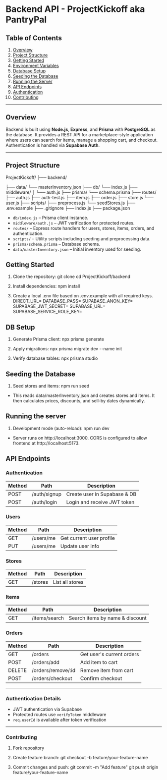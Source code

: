 # Backend API - ProjectKickoff aka PantryPal

## Table of Contents

1. [Overview](#overview)  
2. [Project Structure](#project-structure)  
3. [Getting Started](#getting-started)  
4. [Environment Variables](#environment-variables)  
5. [Database Setup](#database-setup)  
6. [Seeding the Database](#seeding-the-database)  
7. [Running the Server](#running-the-server)  
8. [API Endpoints](#api-endpoints)  
9. [Authentication](#authentication)  
10. [Contributing](#contributing)  

---

## Overview

Backend is built using **Node.js**, **Express**, and **Prisma** with **PostgreSQL** as the database. It provides a REST API for a marketplace-style application where users can search for items, manage a shopping cart, and checkout. Authentication is handled via **Supabase Auth**.

---

## Project Structure
ProjectKickoff/
├── backend/

├── data/
 └── masterInventory.json
├── db/
 └── index.js
├── middleware/
 │ └── auth.js
├── prisma/
 └── schema.prisma
├── routes/
 ├── auth.js
 ├── auth-test.js
 ├── item.js
 ├── order.js
 ├── store.js
 └── user.js
├── scripts/
 ├── preprocess.js
 └── seedStores.js
├── .env.example
├── .gitignore
├── index.js
├── package.json


- `db/index.js` – Prisma client instance.  
- `middleware/auth.js` – JWT verification for protected routes.  
- `routes/` – Express route handlers for users, stores, items, orders, and authentication.  
- `scripts/` – Utility scripts including seeding and preprocessing data.  
- `prisma/schema.prisma` – Database schema.  
- `data/masterInventory.json` – Initial inventory used for seeding.  

## Getting Started

1. Clone the repository:
git clone <repo-url>
cd ProjectKickoff/backend

2. Install dependencies:
npm install

3. Create a local .env file based on .env.example with all required keys.
DIRECT_URL=
DATABASE_PASS=
SUPABASE_ANON_KEY=
SUPABASE_JWT_SECRET=
SUPABASE_URL=
SUPABASE_SERVICE_ROLE_KEY=

## DB Setup
1. Generate Prisma client:
npx prisma generate

2. Apply migrations:
npx prisma migrate dev --name init

3. Verify database tables:
npx prisma studio

## Seeding the Database
1. Seed stores and items:
npm run seed

- This reads data/masterInventory.json and creates stores and items. It then calculates prices, discounts, and sell-by dates dynamically.

## Running the server
1. Development mode (auto-reload):
npm run dev

- Server runs on http://localhost:3000. CORS is configured to allow frontend at http://localhost:5173.

## API Endpoints

### Authentication
| Method | Path         | Description                     |
|--------|--------------|---------------------------------|
| POST   | /auth/signup | Create user in Supabase & DB    |
| POST   | /auth/login  | Login and receive JWT token     |

### Users
| Method | Path       | Description                |
|--------|------------|----------------------------|
| GET    | /users/me  | Get current user profile   |
| PUT    | /users/me  | Update user info           |

### Stores
| Method | Path      | Description        |
|--------|-----------|------------------|
| GET    | /stores   | List all stores   |

### Items
| Method | Path          | Description                   |
|--------|---------------|-------------------------------|
| GET    | /items/search | Search items by name & discount |

### Orders
| Method | Path                | Description                   |
|--------|--------------------|-------------------------------|
| GET    | /orders            | Get user's current orders     |
| POST   | /orders/add        | Add item to cart              |
| DELETE | /orders/remove/:id | Remove item from cart         |
| POST   | /orders/checkout   | Confirm checkout              |

---

### Authentication Details
- JWT authentication via Supabase  
- Protected routes use `verifyToken` middleware  
- `req.userId` is available after token verification  

---

### Contributing
1. Fork repository
    
2. Create feature branch:
git checkout -b feature/your-feature-name

3. Commit changes and push:
git commit -m "Add feature"
git push origin feature/your-feature-name
